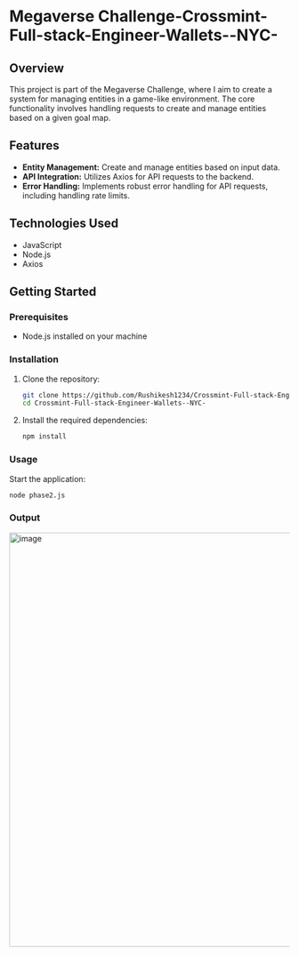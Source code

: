# Megaverse Challenge-Crossmint-Full-stack-Engineer-Wallets--NYC-

## Overview

This project is part of the Megaverse Challenge, where I aim to create a system for managing entities in a game-like environment. The core functionality involves handling requests to create and manage entities based on a given goal map.

## Features

- **Entity Management:** Create and manage entities based on input data.
- **API Integration:** Utilizes Axios for API requests to the backend.
- **Error Handling:** Implements robust error handling for API requests, including handling rate limits.

## Technologies Used

- JavaScript
- Node.js
- Axios

## Getting Started

### Prerequisites

- Node.js installed on your machine

### Installation

1. Clone the repository:

   ```bash
   git clone https://github.com/Rushikesh1234/Crossmint-Full-stack-Engineer-Wallets--NYC-.git
   cd Crossmint-Full-stack-Engineer-Wallets--NYC-

2. Install the required dependencies:

   ```bash
   npm install

### Usage
Start the application:

  ```bash
  node phase2.js
  ```

### Output

<img width="745" alt="image" src="https://github.com/user-attachments/assets/6950d24e-6296-42dd-baa0-1ef0edd340c3">

